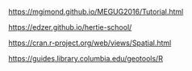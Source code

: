 https://mgimond.github.io/MEGUG2016/Tutorial.html   

https://edzer.github.io/hertie-school/   

https://cran.r-project.org/web/views/Spatial.html   

https://guides.library.columbia.edu/geotools/R   
